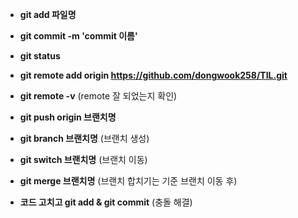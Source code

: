 * **git add 파일명**
* **git commit -m 'commit 이름'**
* **git status**
* **git remote add origin https://github.com/dongwook258/TIL.git**
* **git remote -v** (remote 잘 되었는지 확인)
* **git push origin 브랜치명**

* **git branch 브랜치명** (브랜치 생성)
* **git switch 브랜치명** (브랜치 이동)
* **git merge 브랜치명** (브랜치 합치기는 기준 브랜치 이동 후)
* **코드 고치고 git add & git commit** (충돌 해결)